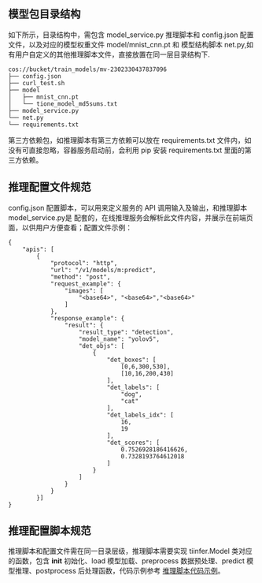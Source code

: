 
## 模型包目录结构
如下所示，目录结构中，需包含 model_service.py 推理脚本和 config.json 配置文件，以及对应的模型权重文件 model/mnist_cnn.pt 和 模型结构脚本 net.py,如有用户自定义的其他推理脚本文件，直接放置在同一层目录结构下.

```
cos://bucket/train_models/mv-2302330437837096
├── config.json
├── curl_test.sh
├── model
│   ├── mnist_cnn.pt
│   └── tione_model_md5sums.txt
├── model_service.py
└── net.py
└── requirements.txt

```
第三方依赖包，如推理脚本有第三方依赖可以放在 requirements.txt 文件内，如没有可直接忽略，容器服务启动前，会利用 pip 安装 requirements.txt 里面的第三方依赖。

## 推理配置文件规范
config.json 配置脚本，可以用来定义服务的 API 调用输入及输出，和推理脚本 model_service.py是 配套的，在线推理服务会解析此文件内容，并展示在前端页面，以供用户方便查看；配置文件示例：
```
{
    "apis": [
        {
            "protocol": "http",
            "url": "/v1/models/m:predict",
            "method": "post",
            "request_example": {
                "images": [
                    "<base64>", "<base64>","<base64>"
                ]
            },
            "response_example": {
                "result": {
                    "result_type": "detection",
                    "model_name": "yolov5",
                    "det_objs": [
                        {
                            "det_boxes": [
                                [0,6,300,530],
                                [10,16,200,430]
                            ],
                            "det_labels": [
                                "dog",
                                "cat"
                            ],
                            "det_labels_idx": [
                                16,
                                19
                            ],
                            "det_scores": [
                                0.7526928186416626,
                                0.7328193764612018
                            ]
                        }
                    ]
                }
            }
        }]
}
```
## 推理配置脚本规范
推理脚本和配置文件需在同一目录层级，推理脚本需要实现 tiinfer.Model 类对应的函数，包含 __init__ 初始化、load 模型加载、preprocess 数据预处理、predict 模型推理、postprocess 后处理函数，代码示例参考 [推理脚本代码示例](https://cloud.tencent.com/document/product/851/74148)。
